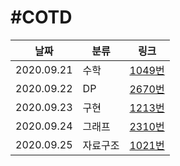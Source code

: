 #COTD
=============
|날짜|분류|링크|
|-----|-----|-----|
|2020.09.21|수학|[1049번](http://boj.kr/1049)|   
|2020.09.22|DP|[2670번](http://boj.kr/2670)|
|2020.09.23|구현|[1213번](http://boj.kr/1231)| 
|2020.09.24|그래프|[2310번](http://boj.kr/2310)|
|2020.09.25|자료구조|[1021번](http://boj.kr/1021)|